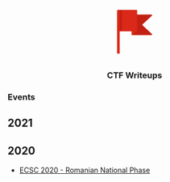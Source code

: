<p align="center">
  <img height="100" width="100" src="flag.png" />
  <h3 align="center">CTF Writeups</h3>
</p>

### Events
## 2021
## 2020
- [ECSC 2020 - Romanian National Phase](https://github.com/sorinraduta/Writeups/tree/main/ECSC%202020%20-%20Romanian%20National%20Phase)
